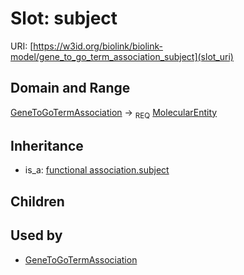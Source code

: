 # Slot: subject




URI: [https://w3id.org/biolink/biolink-model/gene_to_go_term_association_subject](slot_uri)
## Domain and Range

[GeneToGoTermAssociation](GeneToGoTermAssociation.md) ->  <sub>REQ</sub> [MolecularEntity](MolecularEntity.md)
## Inheritance

 *  is_a: [functional association.subject](functional_association_subject.md)
## Children

## Used by

 * [GeneToGoTermAssociation](GeneToGoTermAssociation.md)
